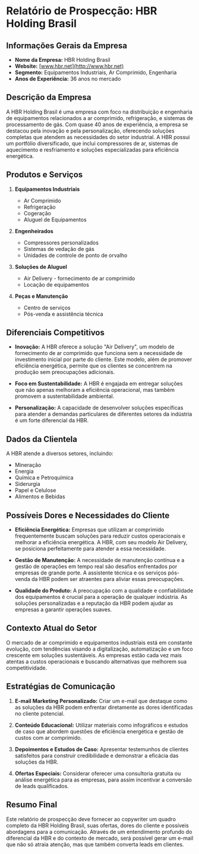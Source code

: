 # Relatório de Prospecção: HBR Holding Brasil

## **Informações Gerais da Empresa**
- **Nome da Empresa:** HBR Holding Brasil
- **Website:** [www.hbr.net](http://www.hbr.net)
- **Segmento:** Equipamentos Industriais, Ar Comprimido, Engenharia
- **Anos de Experiência:** 36 anos no mercado

## **Descrição da Empresa**
A HBR Holding Brasil é uma empresa com foco na distribuição e engenharia de equipamentos relacionados a ar comprimido, refrigeração, e sistemas de processamento de gás. Com quase 40 anos de experiência, a empresa se destacou pela inovação e pela personalização, oferecendo soluções completas que atendem as necessidades do setor industrial. A HBR possui um portfólio diversificado, que inclui compressores de ar, sistemas de aquecimento e resfriamento e soluções especializadas para eficiência energética.

## **Produtos e Serviços**
1. **Equipamentos Industriais**
   - Ar Comprimido
   - Refrigeração
   - Cogeração
   - Aluguel de Equipamentos

2. **Engenheirados**
   - Compressores personalizados
   - Sistemas de vedação de gás
   - Unidades de controle de ponto de orvalho

3. **Soluções de Aluguel**
   - Air Delivery - fornecimento de ar comprimido
   - Locação de equipamentos

4. **Peças e Manutenção**
   - Centro de serviços
   - Pós-venda e assistência técnica

## **Diferenciais Competitivos**
- **Inovação:** A HBR oferece a solução "Air Delivery", um modelo de fornecimento de ar comprimido que funciona sem a necessidade de investimento inicial por parte do cliente. Este modelo, além de promover eficiência energética, permite que os clientes se concentrem na produção sem preocupações adicionais.

- **Foco em Sustentabilidade:** A HBR é engajada em entregar soluções que não apenas melhoram a eficiência operacional, mas também promovem a sustentabilidade ambiental.

- **Personalização:** A capacidade de desenvolver soluções específicas para atender a demandas particulares de diferentes setores da indústria é um forte diferencial da HBR.

## **Dados da Clientela**
A HBR atende a diversos setores, incluindo:
- Mineração
- Energia
- Química e Petroquímica
- Siderurgia
- Papel e Celulose
- Alimentos e Bebidas

## **Possíveis Dores e Necessidades do Cliente**
- **Eficiência Energética:** Empresas que utilizam ar comprimido frequentemente buscam soluções para reduzir custos operacionais e melhorar a eficiência energética. A HBR, com seu modelo Air Delivery, se posiciona perfeitamente para atender a essa necessidade.

- **Gestão de Manutenção:** A necessidade de manutenção contínua e a gestão de operações em tempo real são desafios enfrentados por empresas de grande porte. A assistente técnica e os serviços pós-venda da HBR podem ser atraentes para aliviar essas preocupações.

- **Qualidade do Produto:** A preocupação com a qualidade e confiabilidade dos equipamentos é crucial para a operação de qualquer indústria. As soluções personalizadas e a reputação da HBR podem ajudar as empresas a garantir operações suaves.

## **Contexto Atual do Setor**
O mercado de ar comprimido e equipamentos industriais está em constante evolução, com tendências visando a digitalização, automatização e um foco crescente em soluções sustentáveis. As empresas estão cada vez mais atentas a custos operacionais e buscando alternativas que melhorem sua competitividade.

## **Estratégias de Comunicação**
1. **E-mail Marketing Personalizado:** Criar um e-mail que destaque como as soluções da HBR podem enfrentar diretamente as dores identificadas no cliente potencial.

2. **Conteúdo Educacional:** Utilizar materiais como infográficos e estudos de caso que abordem questões de eficiência energética e gestão de custos com ar comprimido.

3. **Depoimentos e Estudos de Caso:** Apresentar testemunhos de clientes satisfeitos para construir credibilidade e demonstrar a eficácia das soluções da HBR.

4. **Ofertas Especiais:** Considerar oferecer uma consultoria gratuita ou análise energética para as empresas, para assim incentivar a conversão de leads qualificados.

## **Resumo Final**
Este relatório de prospecção deve fornecer ao copywriter um quadro completo da HBR Holding Brasil, suas ofertas, dores do cliente e possíveis abordagens para a comunicação. Através de um entendimento profundo do diferencial da HBR e do contexto de mercado, será possível gerar um e-mail que não só atraia atenção, mas que também converta leads em clientes.